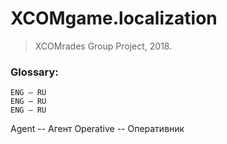 
# XCOMgame.localization
> XCOMrades Group Project, 2018.

### Glossary:
```
ENG — RU
ENG — RU
ENG — RU
```
Agent -- Агент
Operative -- Оперативник

